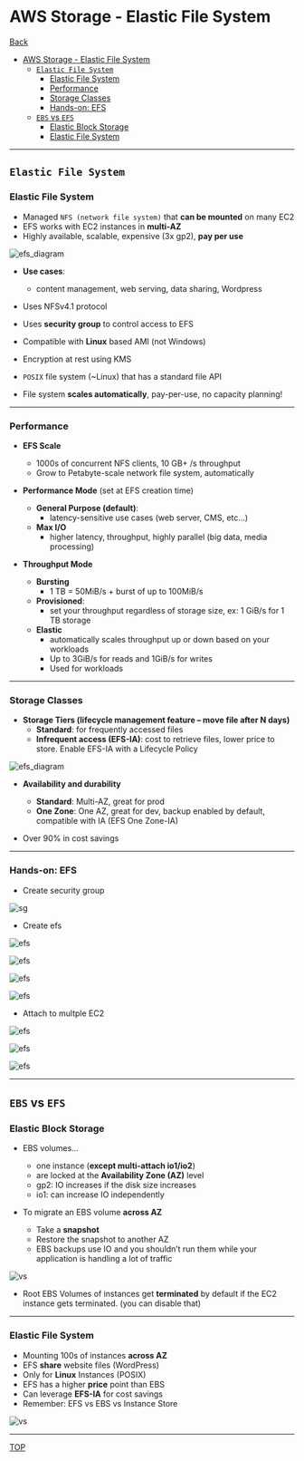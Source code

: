 # AWS Storage - Elastic File System

[Back](../../index.md)

- [AWS Storage - Elastic File System](#aws-storage---elastic-file-system)
  - [`Elastic File System`](#elastic-file-system)
    - [Elastic File System](#elastic-file-system-1)
    - [Performance](#performance)
    - [Storage Classes](#storage-classes)
    - [Hands-on: EFS](#hands-on-efs)
  - [`EBS` vs `EFS`](#ebs-vs-efs)
    - [Elastic Block Storage](#elastic-block-storage)
    - [Elastic File System](#elastic-file-system-2)

---

## `Elastic File System`

### Elastic File System

- Managed `NFS (network file system)` that **can be mounted** on many EC2
- EFS works with EC2 instances in **multi-AZ**
- Highly available, scalable, expensive (3x gp2), **pay per use**

![efs_diagram](./pic/efs_diagram.png)

- **Use cases**:

  - content management, web serving, data sharing, Wordpress

- Uses NFSv4.1 protocol
- Uses **security group** to control access to EFS
- Compatible with **Linux** based AMI (not Windows)
- Encryption at rest using KMS

- `POSIX` file system (~Linux) that has a standard file API
- File system **scales automatically**, pay-per-use, no capacity planning!

---

### Performance

- **EFS Scale**
  - 1000s of concurrent NFS clients, 10 GB+ /s throughput
  - Grow to Petabyte-scale network file system, automatically
- **Performance Mode** (set at EFS creation time)

  - **General Purpose (default)**:
    - latency-sensitive use cases (web server, CMS, etc…)
  - **Max I/O**
    - higher latency, throughput, highly parallel (big data, media processing)

- **Throughput Mode**
  - **Bursting**
    - 1 TB = 50MiB/s + burst of up to 100MiB/s
  - **Provisioned**:
    - set your throughput regardless of storage size, ex: 1 GiB/s for 1 TB storage
  - **Elastic**
    - automatically scales throughput up or down based on your workloads
    - Up to 3GiB/s for reads and 1GiB/s for writes
    - Used for workloads

---

### Storage Classes

- **Storage Tiers (lifecycle management feature – move file after N days)**
  - **Standard**: for frequently accessed files
  - **Infrequent access (EFS-IA)**: cost to retrieve files, lower price to store. Enable EFS-IA with a Lifecycle Policy

![efs_diagram](./pic/efs_diagram.png)

- **Availability and durability**

  - **Standard**: Multi-AZ, great for prod
  - **One Zone**: One AZ, great for dev, backup enabled by default, compatible with IA (EFS One Zone-IA)

- Over 90% in cost savings

---

### Hands-on: EFS

- Create security group

![sg](./pic/efs_create_sg.png)

- Create efs

![efs](./pic/efs_create.png)

![efs](./pic/efs_create_new.png)

![efs](./pic/efs_create_performance.png)

![efs](./pic/efs_create_new.png)

- Attach to multple EC2

![efs](./pic/efs_attach_network.png)

![efs](./pic/efs_attach_file_system.png)

![efs](./pic/efs_attach_sg.png)

---

## `EBS` vs `EFS`

### Elastic Block Storage

- EBS volumes…

  - one instance (**except multi-attach io1/io2**)
  - are locked at the **Availability Zone (AZ)** level
  - gp2: IO increases if the disk size increases
  - io1: can increase IO independently

- To migrate an EBS volume **across AZ**
  - Take a **snapshot**
  - Restore the snapshot to another AZ
  - EBS backups use IO and you shouldn’t run them while your application is handling a lot of traffic

![vs](./pic/ebs_vs_efs01.png)

- Root EBS Volumes of instances get **terminated** by default if the EC2 instance gets terminated. (you can disable that)

---

### Elastic File System

- Mounting 100s of instances **across AZ**
- EFS **share** website files (WordPress)
- Only for **Linux** Instances (POSIX)
- EFS has a higher **price** point than EBS
- Can leverage **EFS-IA** for cost savings
- Remember: EFS vs EBS vs Instance Store

![vs](./pic/ebs_vs_efs02.png)

---

[TOP](#aws-ec2---storage)
